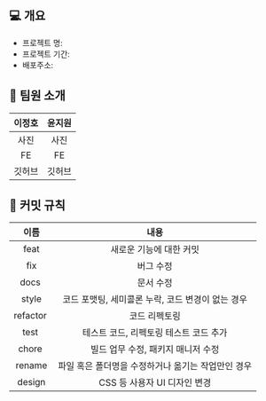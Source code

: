 
## 💻 개요
- 프로젝트 명: 
- 프로젝트 기간:
- 배포주소: 


## 📌 팀원 소개

|이정호|윤지원|
|:--:|:--:|
| 사진 | 사진 |
| FE | FE |
| 깃허브 | 깃허브 |


## 📌 커밋 규칙
|이름|내용|
|:--:|:--:|
|feat| 새로운 기능에 대한 커밋|
|fix| 버그 수정|
|docs | 문서 수정 |
|style| 코드 포맷팅, 세미콜론 누락, 코드 변경이 없는 경우|
|refactor | 코드 리펙토링|
|test |  테스트 코드, 리펙토링 테스트 코드 추가 |
|chore | 빌드 업무 수정, 패키지 매니저 수정 |
|rename | 파일 혹은 폴더명을 수정하거나 옮기는 작업만인 경우 |
|design | CSS 등 사용자 UI 디자인 변경 |
